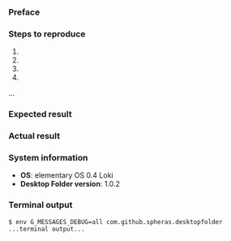 <!--

This template is for bug reports.

If you're submitting a feature request then just delete everything in here and start writing!

For a filled out example see:
https://github.com/spheras/desktopfolder/wiki/Submitting-an-Issue

---

For the title, please describe the issue briefly but concisely.
  
Example: "Error when opening image files with context menu option"

-->


### Preface
<!-- Summary, explanation, context of the problem. Put notes here if you have nothing to put in this section. -->


### Steps to reproduce
1. 
2. 
3. 
4. 
...


### Expected result
<!-- What you expected to happen -->


### Actual result
<!-- What actually happened -->

<!-- If it's appropriate for the issue, attaching a picture or GIF can be helpful, especially if it's related to something visual -->


### System information
- **OS**: elementary OS 0.4 Loki
- **Desktop Folder version**: 1.0.2
<!-- If you downloaded (cloned) it from GitHub, you can just write "master" for the version.
If you can get the commit SHA that you built from as well (copy from `git log` and put parenthesis around it),
that would be helpful. -->


### Terminal output

<!-- If you can, please run again with env G_MESSAGES_DEBUG=all. This shows debug messages and could make it easier to find what's causing the issue. -->

```
$ env G_MESSAGES_DEBUG=all com.github.spheras.desktopfolder
...terminal output...
```
